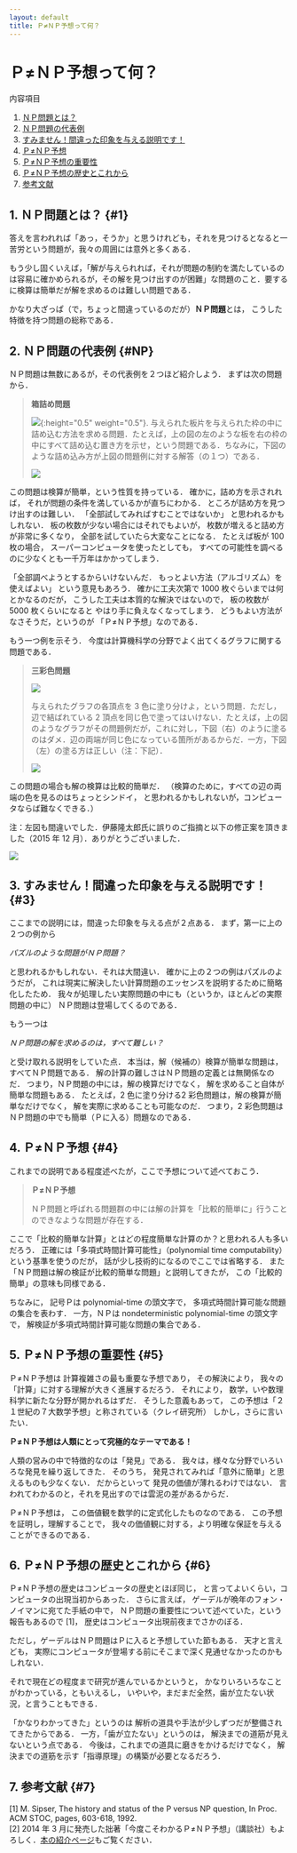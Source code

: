 ```yaml
---
layout: default
title: Ｐ≠ＮＰ予想って何？
---
```

# Ｐ≠ＮＰ予想って何？

内容項目

1. [ＮＰ問題とは？](#1)
2. [ＮＰ問題の代表例](#NP)
3. [すみません！間違った印象を与える説明です！](#3)
4. [Ｐ≠ＮＰ予想](#4)
5. [Ｐ≠ＮＰ予想の重要性](#5)
6. [Ｐ≠ＮＰ予想の歴史とこれから](#6)
7. [参考文献](#7)

## 1. ＮＰ問題とは？ {#1}

答えを言われれば「あっ，そうか」と思うけれども，それを見つけるとなると一苦労という問題が，我々の周囲には意外と多くある．

もう少し固くいえば，「解が与えられれば，それが問題の制約を満たしているのは容易に確かめられるが，その解を見つけ出すのが困難」な問題のこと．要するに検算は簡単だが解を求めるのは難しい問題である．

かなり大ざっぱ（で，ちょっと間違っているのだが）**ＮＰ問題**とは， こうした特徴を持つ問題の総称である．

## 2. ＮＰ問題の代表例 {#NP}

ＮＰ問題は無数にあるが，その代表例を２つほど紹介しよう． まずは次の問題から．

> **箱詰め問題**
> 
> ![](./PvsNPintro-jp.files/tile.png){:height="0.5" weight="0.5"}.
> 与えられた板片を与えられた枠の中に詰め込む方法を求める問題．たとえば，上の図の左のような板を右の枠の中にすべて詰め込む置き方を示せ，という問題である．ちなみに，下図のような詰め込み方が上図の問題例に対する解答（の１つ）である．
> 
> ![](./PvsNPintro-jp.files/tile-ans.png)

この問題は検算が簡単，という性質を持っている． 確かに，詰め方を示されれば， それが問題の条件を満しているかが直ちにわかる． ところが詰め方を見つけ出すのは難しい． 「全部試してみればすむことではないか」 と思われるかもしれない． 板の枚数が少ない場合にはそれでもよいが， 枚数が増えると詰め方が非常に多くなり， 全部を試していたら大変なことになる． たとえば板が 100 枚の場合， スーパーコンピュータを使ったとしても， すべての可能性を調べるのに少なくとも一千万年はかかってしまう．

「全部調べようとするからいけないんだ． もっとよい方法（アルゴリズム）を使えばよい」 という意見もあろう． 確かに工夫次第で 1000 枚ぐらいまでは何とかなるのだが， こうした工夫は本質的な解決ではないので， 板の枚数が 5000 枚くらいになると やはり手に負えなくなってしまう． どうもよい方法がなさそうだ，というのが 「Ｐ≠ＮＰ予想」なのである．

もう一つ例を示そう． 今度は計算機科学の分野でよく出てくるグラフに関する問題である．

> **三彩色問題**
> 
> ![](./PvsNPintro-jp.files/3color-graph.png)
> 
> 与えられたグラフの各頂点を 3 色に塗り分けよ，という問題．ただし，辺で結ばれている 2 頂点を同じ色で塗ってはいけない．たとえば，上の図のようなグラフがその問題例だが，これに対し，下図（右）のように塗るのはダメ．辺の両端が同じ色になっている箇所があるからだ．一方，下図（左）の塗る方は正しい（注：下記）．
> 
> ![](./PvsNPintro-jp.files/3color-ans.png)

この問題の場合も解の検算は比較的簡単だ． （検算のために，すべての辺の両端の色を見るのはちょっとシンドイ， と思われるかもしれないが，コンピュータならば難なくできる．）

注：左図も間違いでした．伊藤隆太郎氏に誤りのご指摘と以下の修正案を頂きました（2015 年 12 月）．ありがとうございました．

![](./PvsNPintro-jp.files/3color-ans-correct.png)

## 3. すみません！間違った印象を与える説明です！ {#3}
ここまでの説明には，間違った印象を与える点が２点ある． まず，第一に上の２つの例から

*パズルのような問題がＮＰ問題？*

と思われるかもしれない．それは大間違い． 確かに上の２つの例はパズルのようだが， これは現実に解決したい計算問題のエッセンスを説明するために簡略化したため． 我々が処理したい実際問題の中にも（というか，ほとんどの実際問題の中に） ＮＰ問題は登場してくるのである．

もう一つは

*ＮＰ問題の解を求めるのは，すべて難しい？*

と受け取れる説明をしていた点． 本当は，解（候補の）検算が簡単な問題は，すべてＮＰ問題である． 解の計算の難しさはＮＰ問題の定義とは無関係なのだ． つまり，ＮＰ問題の中には，解の検算だけでなく， 解を求めること自体が簡単な問題もある． たとえば，2 色に塗り分ける2 彩色問題は，解の検算が簡単なだけでなく， 解を実際に求めることも可能なのだ． つまり，2 彩色問題はＮＰ問題の中でも簡単（Ｐに入る）問題なのである．

## 4. Ｐ≠ＮＰ予想 {#4}

これまでの説明である程度述べたが，ここで予想について述べておこう．

> **Ｐ≠ＮＰ予想**
> 
> ＮＰ問題と呼ばれる問題群の中には解の計算を「比較的簡単に」行うことのできなような問題が存在する．

ここで「比較的簡単な計算」とはどの程度簡単な計算のか？と思われる人も多いだろう． 正確には「多項式時間計算可能性」（polynomial time computability） という基準を使うのだが， 話が少し技術的になるのでここでは省略する． また「ＮＰ問題は解の検証が比較的簡単な問題」と説明してきたが， この「比較的簡単」の意味も同様である．

ちなみに， 記号Ｐは polynomial-time の頭文字で， 多項式時間計算可能な問題の集合を表わす． 一方，ＮＰは nondeterministic polynomial-time の頭文字で， 解検証が多項式時間計算可能な問題の集合である．

## 5. Ｐ≠ＮＰ予想の重要性 {#5}

Ｐ≠ＮＰ予想は 計算複雑さの最も重要な予想であり， その解決により， 我々の「計算」に対する理解が大きく進展するだろう． それにより， 数学，いや数理科学に新たな分野が開かれるはずだ． そうした意義もあって， この予想は「２１世紀の７大数学予想」と称されている（クレイ研究所） しかし，さらに言いたい．

**Ｐ≠ＮＰ予想は人類にとって究極的なテーマである！**

人類の営みの中で特徴的なのは「発見」である． 我々は，様々な分野でいろいろな発見を繰り返してきた． そのうち， 発見されてみれば「意外に簡単」と思えるものも少なくない． だからといって 発見の価値が薄れるわけではない． 言われてわかるのと，それを見出すのでは雲泥の差があるからだ．

Ｐ≠ＮＰ予想は， この価値観を数学的に定式化したものなのである． この予想を証明し，理解することで， 我々の価値観に対する，より明確な保証を与えることができるのである．

## 6. Ｐ≠ＮＰ予想の歴史とこれから {#6}

Ｐ≠ＮＰ予想の歴史はコンピュータの歴史とほぼ同じ， と言ってよいくらい，コンピュータの出現当初からあった． さらに言えば， ゲーデルが晩年のフォン・ノイマンに宛てた手紙の中で， ＮＰ問題の重要性について述べていた，という報告もあるので [1]， 歴史はコンピュータ出現前夜までさかのぼる．

ただし，ゲーデルはＮＰ問題はＰに入ると予想していた節もある． 天才と言えども， 実際にコンピュータが登場する前にそこまで深く見通せなかったのかもしれない．

それで現在どの程度まで研究が進んでいるかというと， かなりいろいろなことがわかっている，ともいえるし， いやいや，まだまだ全然，歯が立たない状況，と言うこともできる．

「かなりわかってきた」というのは 解析の道具や手法が少しずつだが整備されてきたからである． 一方，「歯が立たない」というのは， 解決までの道筋が見えないという点である． 今後は，これまでの道具に磨きをかけるだけでなく， 解決までの道筋を示す「指導原理」の構築が必要となるだろう．

## 7. 参考文献 {#7}

[1] M. Sipser, The history and status of the P versus NP question, In Proc. ACM STOC, pages, 603-618, 1992.  
[2] 2014 年 3 月に発売した拙著「今度こそわかるＰ≠ＮＰ予想」（講談社）もよろしく．[本の紹介ページ](../pnpbook/)もご覧ください．

